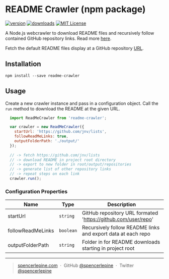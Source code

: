 # README Crawler (npm package)

[![version](https://img.shields.io/npm/v/readme-crawler.svg?style=flat-square)](http://npm.im/readme-crawler)
[![downloads](https://img.shields.io/npm/dm/readme-crawler.svg?style=flat-square)](http://npm-stat.com/charts.html?package=readme-crawler&from=2015-08-01)
[![MIT License](https://img.shields.io/npm/l/readme-crawler.svg?style=flat-square)](http://opensource.org/licenses/MIT)

A Node.js webcrawler to download README files and recursively follow contained GitHub repository links. Read more [here](https://spencerlepine.com/blog/building-a-readme-crawler-with-node-js).

Fetch the default README files display at a GitHub repository [URL](https://github.com/example-user/awesome-project).

## Installation
```npm install --save readme-crawler```

## Usage
Create a new crawler instance and pass in a configuration object. Call the ```run``` method to download the README at the given URL.
```js
  import ReadMeCrawler from 'readme-crawler';

  var crawler = new ReadMeCrawler({
    startUrl: 'https://github.com/jnv/lists',
    followReadMeLinks: true,
    outputFolderPath: './output/'
  });
  
  // -> fetch https://github.com/jnv/lists
  // -> download README in project root directory 
  // -> export to new folder in root/output/repositories
  // -> generate list of other repository links
  // -> repeat steps on each link
  crawler.run();
```

### Configuration Properties

| Name              | Type      | Description                                                    |
| ---------------   | --------- | ---------------------------------------------------------------|
| startUrl          | `string`  | GitHub repository URL formated 'https://github.com/user/repo'  |
| followReadMeLinks | `boolean` | Recursively follow README links and export data at each repo   |
| outputFolderPath  | `string`  | Folder in for README downloads starting in project root        |

---

> [spencerlepine.com](https://www.spencerlepine.com) &nbsp;&middot;&nbsp; GitHub [@spencerlepine](https://github.com/spencerlepine) &nbsp;&middot;&nbsp; Twitter [@spencerlepine](http://twitter.com/spencerlepine)
